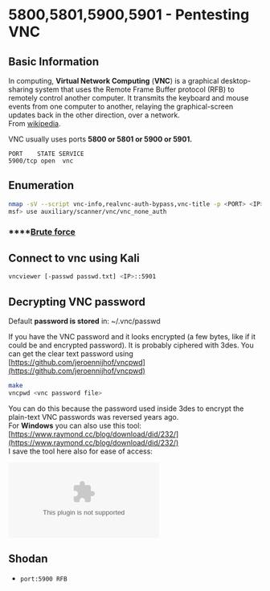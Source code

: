 # 5800,5801,5900,5901 - Pentesting VNC

## Basic Information

In computing, **Virtual Network Computing** \(**VNC**\) is a graphical desktop-sharing system that uses the Remote Frame Buffer protocol \(RFB\) to remotely control another computer. It transmits the keyboard and mouse events from one computer to another, relaying the graphical-screen updates back in the other direction, over a network.   
From [wikipedia](https://en.wikipedia.org/wiki/Virtual_Network_Computing).

VNC usually uses ports **5800 or 5801 or 5900 or 5901.**

```text
PORT    STATE SERVICE
5900/tcp open  vnc
```

## Enumeration

```bash
nmap -sV --script vnc-info,realvnc-auth-bypass,vnc-title -p <PORT> <IP>
msf> use auxiliary/scanner/vnc/vnc_none_auth
```

### \*\*\*\*[**Brute force**](../brute-force.md#vnc)

## Connect to vnc using Kali

```bash
vncviewer [-passwd passwd.txt] <IP>::5901
```

## Decrypting VNC password

Default **password is stored** in: ~/.vnc/passwd

If you have the VNC password and it looks encrypted \(a few bytes, like if it could be and encrypted password\). It is probably ciphered with 3des. You can get the clear text password using [https://github.com/jeroennijhof/vncpwd](https://github.com/jeroennijhof/vncpwd)

```bash
make
vncpwd <vnc password file>
```

You can do this because the password used inside 3des to encrypt the plain-text VNC passwords was reversed years ago.  
For **Windows** you can also use this tool: [https://www.raymond.cc/blog/download/did/232/](https://www.raymond.cc/blog/download/did/232/)  
I save the tool here also for ease of access:

![](../../.gitbook/assets/vncpwd.zip)

## Shodan

* `port:5900 RFB`

